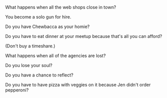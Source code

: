 What happens when all the web shops close in town?

You become a solo gun for hire.

Do you have Chewbacca as your homie?

Do you have to eat dinner at your meetup because that's all you can afford?

(Don't buy a timeshare.)

What happens when all of the agencies are lost?

Do you lose your soul?

Do you have a chance to reflect?

Do you have to have pizza with veggies on it because Jen didn't order pepperoni?
